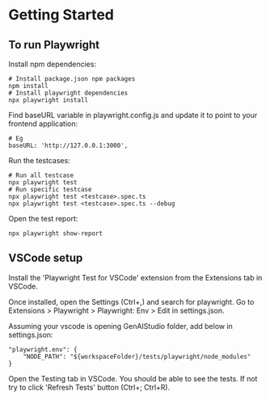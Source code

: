  # Getting Started
 ## To run Playwright

Install npm dependencies:
```
# Install package.json npm packages
npm install
# Install playwright dependencies
npx playwright install
```

Find baseURL variable in playwright.config.js and update it to point to your frontend application:
```
# Eg
baseURL: 'http://127.0.0.1:3000',
```

Run the testcases:
```
# Run all testcase
npx playwright test
# Run specific testcase
npx playwright test <testcase>.spec.ts
npx playwright test <testcase>.spec.ts --debug
```

Open the test report:
```
npx playwright show-report
```

## VSCode setup

Install the 'Playwright Test for VSCode' extension from the Extensions tab in VSCode.

Once installed, open the Settings (Ctrl+,) and search for playwright. Go to Extensions > Playwright > Playwright: Env > Edit in settings.json.

Assuming your vscode is opening GenAIStudio folder, add below in settings.json:
```
"playwright.env": {
    "NODE_PATH": "${workspaceFolder}/tests/playwright/node_modules"
}
```

Open the Testing tab in VSCode. You should be able to see the tests. If not try to click 'Refresh Tests' button (Ctrl+; Ctrl+R).
